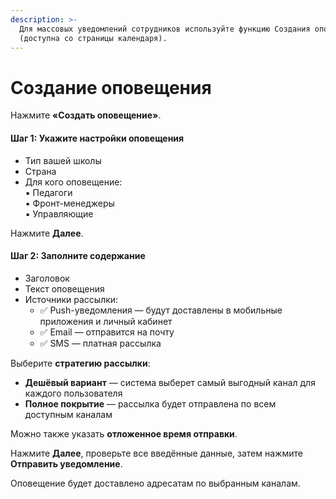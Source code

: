 ```yaml
---
description: >-
  Для массовых уведомлений сотрудников используйте функцию Создания оповещения
  (доступна со страницы календаря).
---
```


# Создание оповещения

Нажмите **«Создать оповещение»**.

#### Шаг 1: Укажите настройки оповещения

* Тип вашей школы
* Страна
* Для кого оповещение:\
  ▪ Педагоги\
  ▪ Фронт-менеджеры\
  ▪ Управляющие

Нажмите **Далее**.

#### Шаг 2: Заполните содержание

* Заголовок
* Текст оповещения
* Источники рассылки:
  * ✅ Push-уведомления — будут доставлены в мобильные приложения и личный кабинет
  * ✅ Email — отправится на почту
  * ✅ SMS — платная рассылка

Выберите **стратегию рассылки**:

* **Дешёвый вариант** — система выберет самый выгодный канал для каждого пользователя
* **Полное покрытие** — рассылка будет отправлена по всем доступным каналам

Можно также указать **отложенное время отправки**.

Нажмите **Далее**, проверьте все введённые данные, затем нажмите **Отправить уведомление**.

Оповещение будет доставлено адресатам по выбранным каналам.
